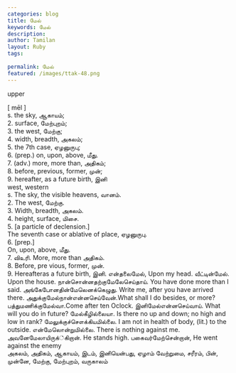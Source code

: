 ```yaml
---
categories: blog
title: மேல்
keywords: மேல்
description: 
author: Tamilan
layout: Ruby
tags: 
 
permalink: மேல்
featured: /images/ttak-48.png
---
```

  
upper  
  
[ mēl ]  
s. the sky, ஆகாயம்;   
2. surface, மேற்புறம்;   
3. the west, மேற்கு;   
4. width, breadth, அகலம்;   
5. the 7th case, ஏழனுருபு;   
6. (prep.) on, upon, above, மீது.   
7. (adv.) more, more than, அதிகம்;   
8. before, previous, former, முன்;   
9. hereafter, as a future birth, இனி  
west, western  
s. The sky, the visible heavens, வானம்.   
2. The west, மேற்கு.   
3. Width, breadth, அகலம்.   
4. height, surface, மிசை.   
5. [a particle of declension.]  
The seventh case or ablative of place, ஏழனுருபு.   
6. [prep.]  
On, upon, above, மீது.   
7. விஉரி. More, more than அதிகம்.   
8. Before, pre vious, former, முன்.   
9. Hereafteras a future birth, இனி. என்தலைமேல், Upon my head. வீட்டின்மேல். Upon the house. நான்சொன்னதற்குமேலேசெய்தாய். You have done more than I said. அங்கேபோனதின்மேலெனக்கெழுது. Write me, after you have arrived there. அதுக்குமேல்நான்என்னசெய்வேன்.What shall I do besides, or more? பத்துமணிக்குமேல்வா.Come after ten Oclock. இனிமேல்என்னசெய்வாய். What will you do in future? மேல்கீழில்லையா. Is there no up and down; no high and low in rank? மேலுக்குச்சௌக்கியமில்லை. I am not in health of body, (lit.) to the outside. என்மேலொன்றுமில்லை. There is nothing against me. அவனேமேலாயிருக்்கிறான். He stands high. பகைவர்மேற்சென்றான், He went against the enemy  
அகலம், அதிகம், ஆகாயம், இடம், இனியென்பது, ஏழாம் வேற்றுமை, சரீரம், பின், முன்னே, மேற்கு, மேற்புறம், வருகாலம்